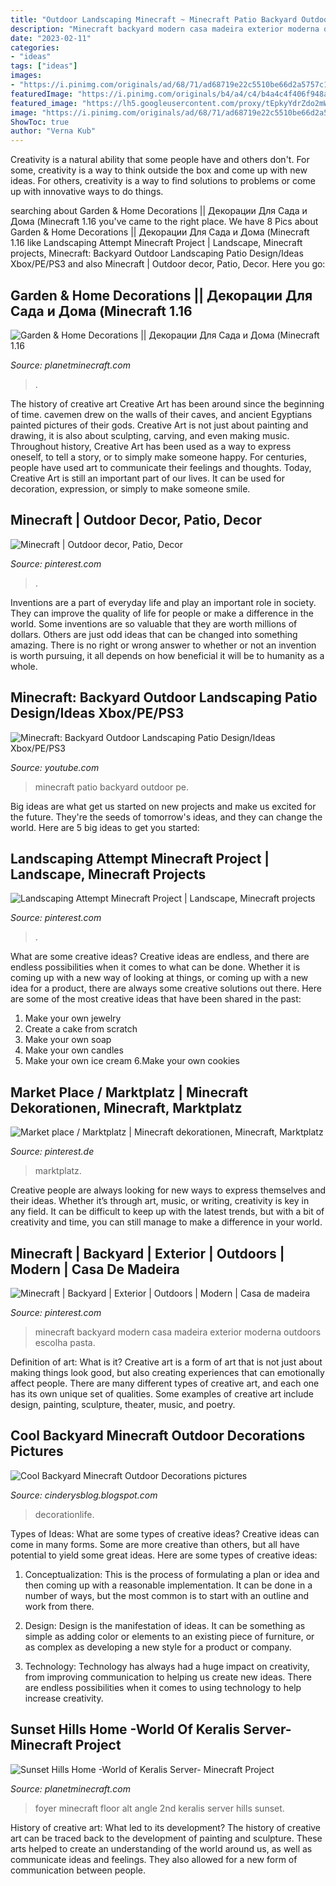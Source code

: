 ```yaml
---
title: "Outdoor Landscaping Minecraft ~ Minecraft Patio Backyard Outdoor Pe"
description: "Minecraft backyard modern casa madeira exterior moderna outdoors escolha pasta"
date: "2023-02-11"
categories:
- "ideas"
tags: ["ideas"]
images:
- "https://i.pinimg.com/originals/ad/68/71/ad68719e22c5510be66d2a5757c17176.png"
featuredImage: "https://i.pinimg.com/originals/b4/a4/c4/b4a4c4f406f948adc935e966331497c2.png"
featured_image: "https://lh5.googleusercontent.com/proxy/tEpkyYdrZdo2mW5tsV44fiEeiQ42lQ0r2_Ura1dItTX4W-0ZAdBMyYKezSAwTbxQP-5W-T9ZZi83hN6EUE8_Ji999v5icKcl=w1200-h630-pd"
image: "https://i.pinimg.com/originals/ad/68/71/ad68719e22c5510be66d2a5757c17176.png"
ShowToc: true
author: "Verna Kub"
---
```



Creativity is a natural ability that some people have and others don't. For some, creativity is a way to think outside the box and come up with new ideas. For others, creativity is a way to find solutions to problems or come up with innovative ways to do things.

	

		
searching about Garden &amp; Home Decorations || Декорации Для Сада и Дома (Minecraft 1.16 you've came to the right place. We have 8 Pics about Garden &amp; Home Decorations || Декорации Для Сада и Дома (Minecraft 1.16 like Landscaping Attempt Minecraft Project | Landscape, Minecraft projects, Minecraft: Backyard Outdoor Landscaping Patio Design/Ideas Xbox/PE/PS3 and also Minecraft | Outdoor decor, Patio, Decor. Here you go:
		
    
## Garden &amp; Home Decorations || Декорации Для Сада и Дома (Minecraft 1.16

<img loading=lazy src="https://static.planetminecraft.com/files/image/minecraft/project/2021/027/14190349_xl.jpg" onerror="this.onerror=null;this.src='https://tse3.mm.bing.net/th?id=OIP.ukAL3wIbLA9F7tSASm8FMQHaD7&amp;pid=15.1';" alt="Garden &amp; Home Decorations || Декорации Для Сада и Дома (Minecraft 1.16">

_Source: planetminecraft.com_

>. 

	

The history of creative art
Creative Art has been around since the beginning of time. cavemen drew on the walls of their caves, and ancient Egyptians painted pictures of their gods. Creative Art is not just about painting and drawing, it is also about sculpting, carving, and even making music.
Throughout history, Creative Art has been used as a way to express oneself, to tell a story, or to simply make someone happy. For centuries, people have used art to communicate their feelings and thoughts. Today, Creative Art is still an important part of our lives. It can be used for decoration, expression, or simply to make someone smile.

    
## Minecraft | Outdoor Decor, Patio, Decor

<img loading=lazy src="https://i.pinimg.com/originals/b4/a4/c4/b4a4c4f406f948adc935e966331497c2.png" onerror="this.onerror=null;this.src='https://tse3.mm.bing.net/th?id=OIP.AMiskcfql5rHl7HpH9eOhgHaEn&amp;pid=15.1';" alt="Minecraft | Outdoor decor, Patio, Decor">

_Source: pinterest.com_

>. 

	

Inventions are a part of everyday life and play an important role in society. They can improve the quality of life for people or make a difference in the world. Some inventions are so valuable that they are worth millions of dollars. Others are just odd ideas that can be changed into something amazing. There is no right or wrong answer to whether or not an invention is worth pursuing, it all depends on how beneficial it will be to humanity as a whole.

    
## Minecraft: Backyard Outdoor Landscaping Patio Design/Ideas Xbox/PE/PS3

<img loading=lazy src="http://i1.ytimg.com/vi/i7pE_TrI7SY/maxresdefault.jpg" onerror="this.onerror=null;this.src='https://tse3.mm.bing.net/th?id=OIP.bDG3s8is5M7lnNfCz9jDggHaEK&amp;pid=15.1';" alt="Minecraft: Backyard Outdoor Landscaping Patio Design/Ideas Xbox/PE/PS3">

_Source: youtube.com_

>minecraft patio backyard outdoor pe. 

	

Big ideas are what get us started on new projects and make us excited for the future. They're the seeds of tomorrow's ideas, and they can change the world. Here are 5 big ideas to get you started: 

    
## Landscaping Attempt Minecraft Project | Landscape, Minecraft Projects

<img loading=lazy src="https://i.pinimg.com/originals/2d/07/c7/2d07c74d274577b3799d961698a4b681.jpg" onerror="this.onerror=null;this.src='https://tse1.mm.bing.net/th?id=OIP.BOMApVha8hDtwokmvIB-dwHaEM&amp;pid=15.1';" alt="Landscaping Attempt Minecraft Project | Landscape, Minecraft projects">

_Source: pinterest.com_

>. 

	

What are some creative ideas?
Creative ideas are endless, and there are endless possibilities when it comes to what can be done. Whether it is coming up with a new way of looking at things, or coming up with a new idea for a product, there are always some creative solutions out there. Here are some of the most creative ideas that have been shared in the past:
1. Make your own jewelry 
2. Create a cake from scratch 
3. Make your own soap 
4. Make your own candles 
5. Make your own ice cream 
6.Make your own cookies 

    
## Market Place / Marktplatz | Minecraft Dekorationen, Minecraft, Marktplatz

<img loading=lazy src="https://i.pinimg.com/originals/ad/68/71/ad68719e22c5510be66d2a5757c17176.png" onerror="this.onerror=null;this.src='https://tse1.mm.bing.net/th?id=OIP.AQdPUqmgSj8dZjPQNxb_2AHaED&amp;pid=15.1';" alt="Market place / Marktplatz | Minecraft dekorationen, Minecraft, Marktplatz">

_Source: pinterest.de_

>marktplatz. 

	

Creative people are always looking for new ways to express themselves and their ideas. Whether it’s through art, music, or writing, creativity is key in any field. It can be difficult to keep up with the latest trends, but with a bit of creativity and time, you can still manage to make a difference in your world.

    
## Minecraft | Backyard | Exterior | Outdoors | Modern | Casa De Madeira

<img loading=lazy src="https://i.pinimg.com/736x/3a/af/21/3aaf21f9ed5a51331b1784a66405b2fb--minecraft-backyards.jpg" onerror="this.onerror=null;this.src='https://tse1.mm.bing.net/th?id=OIP.D2eLmyPrcn99s_mL-IwUVAHaEV&amp;pid=15.1';" alt="Minecraft | Backyard | Exterior | Outdoors | Modern | Casa de madeira">

_Source: pinterest.com_

>minecraft backyard modern casa madeira exterior moderna outdoors escolha pasta. 

	

Definition of art: What is it?
Creative art is a form of art that is not just about making things look good, but also creating experiences that can emotionally affect people. There are many different types of creative art, and each one has its own unique set of qualities. Some examples of creative art include design, painting, sculpture, theater, music, and poetry.

    
## Cool Backyard Minecraft Outdoor Decorations Pictures

<img loading=lazy src="https://lh5.googleusercontent.com/proxy/tEpkyYdrZdo2mW5tsV44fiEeiQ42lQ0r2_Ura1dItTX4W-0ZAdBMyYKezSAwTbxQP-5W-T9ZZi83hN6EUE8_Ji999v5icKcl=w1200-h630-pd" onerror="this.onerror=null;this.src='https://tse2.mm.bing.net/th?id=OIP.LaMNAtAguwfCFoaAXprHmgHaD4&amp;pid=15.1';" alt="Cool Backyard Minecraft Outdoor Decorations pictures">

_Source: cinderysblog.blogspot.com_

>decorationlife. 

	

Types of Ideas: What are some types of creative ideas?
Creative ideas can come in many forms. Some are more creative than others, but all have potential to yield some great ideas. Here are some types of creative ideas:
1. Conceptualization: This is the process of formulating a plan or idea and then coming up with a reasonable implementation. It can be done in a number of ways, but the most common is to start with an outline and work from there.

2. Design: Design is the manifestation of ideas. It can be something as simple as adding color or elements to an existing piece of furniture, or as complex as developing a new style for a product or company.

3. Technology: Technology has always had a huge impact on creativity, from improving communication to helping us create new ideas. There are endless possibilities when it comes to using technology to help increase creativity.


    
## Sunset Hills Home -World Of Keralis Server- Minecraft Project

<img loading=lazy src="http://static.planetminecraft.com/files/resource_media/screenshot/1233/2012-08-15_213757_3271523.jpg" onerror="this.onerror=null;this.src='https://tse1.mm.bing.net/th?id=OIP.iQvMR9LHTIJ38aS7dzWKYAHaEW&amp;pid=15.1';" alt="Sunset Hills Home -World of Keralis Server- Minecraft Project">

_Source: planetminecraft.com_

>foyer minecraft floor alt angle 2nd keralis server hills sunset. 

	

History of creative art: What led to its development?
The history of creative art can be traced back to the development of painting and sculpture. These arts helped to create an understanding of the world around us, as well as communicate ideas and feelings. They also allowed for a new form of communication between people.

